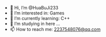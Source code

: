 - 👋 Hi, I’m @HuaBuJi233    
- 👀 I’m interested in: Games
- 🌱 I’m currently learning: C++
- 💞️ I’m studying in here ...
- 📫 How to reach me: 2237548076@qq.com

<!---
HuaBuJi233/HuaBuJi233 is a ✨ special ✨ repository because its `README.md` (this file) appears on your GitHub profile.
You can click the Preview link to take a look at your changes.
--->
